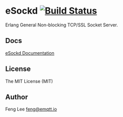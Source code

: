 
# eSockd [![Build Status](https://travis-ci.org/emqtt/esockd.svg?branch=3.0)](https://travis-ci.org/emqtt/esockd)

Erlang General Non-blocking TCP/SSL Socket Server.

## Docs

[eSockd Documentation](docs/index.rst)

## License

The MIT License (MIT)

## Author

Feng Lee <feng@emqtt.io>

